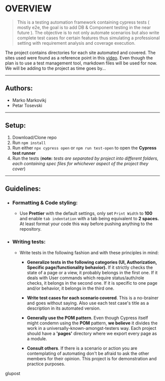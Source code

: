 # OVERVIEW

> This is a testing automation framework containing cypress tests ( mostly e2e, the goal is to add DB & Component testing in the near future ). The objective is to not only automate scenarios but also write complete test cases for certain features thus simulating a professional setting with requirement analysis and coverage execution.

The project contains directories for each site automated and covered. The sites used were found as a reference point in this [video](https://www.youtube.com/watch?v=mcQI5x2T1RA&t=908s). Even though the plan is to use a test management tool, markdown files will be used for now. We will be adding to the project as time goes by...

---

## Authors:

- Marko Markovikj
- Petar Tosevski

---

## Setup:

1. Download/Clone repo
2. Run `npm install`
3. Run either `npx cypress open` or `npm run test-open` to open the **Cypress test runner**
4. Run the tests (**note:** _tests are separated by project into different folders, each containing spec files for whichever aspect of the project they cover_)

---

## Guidelines:

- ### Formatting & Code styling:

  - Use **Prettier** with the default settings, only set `Print Width` to **100** and enable `tab indentation` with a tab being equivalent to **2 spaces.** At least format your code this way before pushing anything to the repository.

- ### Writing tests:

  - Write tests in the following fashion and with these principles in mind:

    - **Generalize tests in the following categories (UI, Authorization, Specific page/functionality behavior).** If it strictly checks the state of a page or a view, it probably belongs in the first one. If it deals with User commands which require status/auth/role checks, it belongs in the second one. If it is specific to one page and/or behavior, it belongs in the third one.

    - **Write test cases for each scenario covered**. This is a no-brainer and goes without saying. Also use each test case's title as a description in its automated version.

    - **Generally use the POM pattern**. Even though Cypress itself might condemn using the **POM** pattern, **we believe** it divides the work in a universally-known-amongst-testers way. Each project should have a **'pages'** directory where we export every page as a module.

    - **Consult others**. If there is a scenario or action you are contemplating of automating don't be afraid to ask the other members for their opinion. This project is for demonstration and practice purposes.



glupost